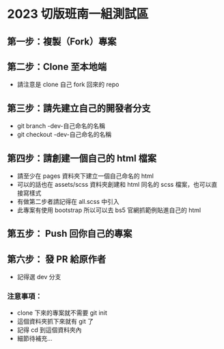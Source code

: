 # 2023 切版班南一組測試區

## 第一步：複製（Fork）專案

## 第二步：Clone 至本地端

- 請注意是 clone 自己 fork 回來的 repo

## 第三步：請先建立自己的開發者分支

- git branch -dev-自己命名的名稱
- git checkout -dev-自己命名的名稱

## 第四步：請創建一個自己的 html 檔案

- 請至少在 pages 資料夾下建立一個自己命名的 html
- 可以的話也在 assets/scss 資料夾創建和 html 同名的 scss 檔案，也可以直接寫樣式
- 有做第二步者請記得在 all.scss 中引入
- 此專案有使用 bootstrap 所以可以去 bs5 官網抓範例貼進自己的 html

## 第五步： Push 回你自己的專案

## 第六步： 發 PR 給原作者

- 記得選 dev 分支

### 注意事項：

- clone 下來的專案就不需要 git init
- 這個資料夾抓下來就有 git 了
- 記得 cd 到這個資料夾內
- 細節待補充...
